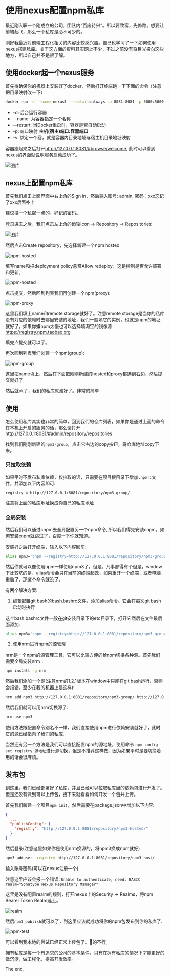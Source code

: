 # 使用nexus配置npm私库

[tag]:工程化|私库|npm
[create]:2021-08-12

最近刚入职一个刚成立的公司，团队内“百废待兴”。所以要致富，先修路。想要让前端起飞，那么一个私库是必不可少的。

刚好我最近对前端工程化相关的内容比较感兴趣。自己也学习了一下如何使用nexus搭建私库。关于这方面的资料其实网上不少，不过之前没有将目光投向这些地方，所以自己并不是很了解。

## 使用docker起一个nexus服务

首先得确保你的机器上安装好了docker，然后打开终端跑一下下面的命令（注意把目录映射改一下）:

```sh
docker run -d --name nexus3 --restart=always -p 8081:8081 -p 5000:5000 -v C:\private_npm_lib:/nexus-data sonatype/nexus3
```

- -d: 后台运行容器
- --name: 为容器指定一个名称
- --restart: 当Docker重启时，容器是否自动启动
- -p: 端口映射 **主机(宿主)端口:容器端口**
- -v: 绑定一个卷，就是容器内目录地址与宿主机目录地址映射

容器跑起来之后打开<http://127.0.0.1:8081/#browse/welcome>, 此时可以看到nexus的界面就说明服务启动成功了。

![图片](../images/KnockPic_20210811144904.png)

## nexus上配置npm私库

首先我们点击上面界面中右上角的Sign in，然后输入账号: admin, 密码：xxx忘记了xxx后面补上

建议换一个私密一点的，好记的密码。

登录进去之后，我们点击左上角的齿轮icon -> Repository -> Repositories:

![图片](../images/KnockPic_20210811145805.png)

然后点击Create repository，先选择新建一个npm hosted

![npm-hosted](../images/KnockPic_20210811170347.png)

填写name和把deployment policy悬赏Allow redeploy，这是控制是否允许部署和更新。

![npm-hosted](../images/KnockPic_20210811170509.png)

点击提交，然后回到列表我们再创建一个npm(proxy):

![npm-proxy](../images/KnockPic_20210811170739.png)

这里我们填上name和remote storage就好了。注意remote storage是当你的私库没有对应的依赖时去哪里安装的地址，我们一般填它的实例，也就是npm的地址就好了，如果你嫌npm太慢也可以选择填淘宝的镜像源<https://registry.npm.taobao.org>

填完点提交就可以了。

再次回到列表我们创建一个npm(group):

![npm-group](../images/KnockPic_20210811171127.png)

这里把name填上，然后在下面把刚刚新建的hosted和proxy都选到右边，然后提交就好了

然后就ok了，我们的私库就建好了。非常的简单

## 使用

怎么使用私库其实也非常的简单，回到我们的仓库列表，如果你是通过上面的命令在本机上开启的服务的话，那么请打开<http://127.0.0.1:8081/#admin/repository/repositories>

找到我们刚刚新建的`npm3-group`，点击它右边的copy按钮，将仓库地址copy下来。

### 只拉取依赖

如果平时不发布私库依赖，仅拉取的话，只需要在项目根目录下增加`.npmrc`文件，并添加以下内容即可:

```sh
registry = http://127.0.0.1:8081/repository/npm3-group/
```

注意将上面的私库地址换成你自己的私库地址

### 全局安装

然后我们可以通过cnpm去全局配置另一个npm命令, 所以我们得先安装cnpm。如何安装cnpm就跳过了，百度一下你就知道。

安装好之后打开终端，输入以下内容回车:

```sh
alias npm3='cnpm --registry=http://127.0.0.1:8081/repository/npm3-group/ --registryweb=http://127.0.0.1:8081/service/rest/repository/browse/npm3-hosted/ --userconfig=$HOME/.npm3rc'
```

然后你就可以像使用npm一样使用npm3了。但是，凡事都得有个但是，window下比较坑的是，alias命令会只在当前的终端起效，如果重开一个终端，或者电脑重启了，那这个命令就没了。

有两个解决方案:

1. 编辑配置git bash的bash.bashrc文件，添加alias命令。它会在每次git bash启动时执行

这个bash.bashrc文件一般在git安装目录下的etc目录下，打开它然后在文件最后面添加:

```sh
alias npm3='cnpm --registry=http://127.0.0.1:8081/repository/npm3-group/ --registryweb=http://127.0.0.1:8081/service/rest/repository/browse/npm3-hosted/ --userconfig=$HOME/.npm3rc'
```

2. 使用nrm进行npm的源管理

nrm是一个npm的源管理工具，它可以比较方便的给npm切换各种源。首先我们需要全局安装nrm：

```sh
npm install -g nrm
```

然后我们添加一个源(注意nrm的1.2.1版本在window中只能在git bash运行，否则会报错，至少在我的机器上是这样):

```sh
nrm add npm3 http://127.0.0.1:8081/repository/npm3-group/ http://127.0.0.1:8081/service/rest/repository/browse/npm3-hosted/
```

然后我们就可以用nrm切换源了:

```sh
nrm use npm3
```

使用方法跟配置命令别名不一样，我们直接使用npm进行依赖安装就好了，此时它的源已经指向了我们的私库.

当然还有另一个方法是我们可以直接配置npm的源地址，使用命令 `npm config set registry 源地址`进行源切换，但是不推荐这样做，因为如果平时是要切换着用的话会很麻烦。

## 发布包

到这里，我们已经部署好了私库，并且已经可以拉取私库里的依赖包进行开发了。但是还没有做到可以上传包，接下来就看看如何开发一个包并上传。

首先我们新建一个项目`npm init`，然后需要在package.json中增加以下内容:

```json
{
  ...
  "publishConfig": {
    "registry": "http://127.0.0.1:8081/repository/npm3-hosted/"
  }
}
```

然后登录(注意这里如果你是使用nrm换源的，将npm3换成npm就好)

```sh
npm3 adduser -registry http://127.0.0.1:8081/repository/npm3-host/
```

输入账号密码(可以在nexus注册一个)

注意这里应该会报一个错误: `Unable to authenticate, need: BASIC realm="Sonatype Nexus Repository Manager"`

这里是没有配置realm的规则，打开nexus上的Security -> Realms，将npm Bearer Token Realm选上。

![realm](../images/KnockPic_20210812103445.png)

然后`npm3 publish`就可以了，到这里应该就成功将你的npm包发布到你的私库了.

![npm-test](../images/KnockPic_20210812103716.png)

可以看到我本地的尝试已经正常上传包了。🐂的不行。

拥有私库是每一个有追求的公司的基本条件，只有在拥有私库的情况下才能更好的做沉淀，做工程化，提高开发效率。

The end.
